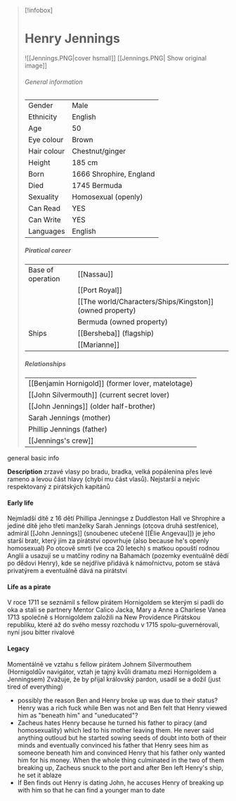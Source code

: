 > [!infobox]
> # Henry Jennings
> ![[Jennings.PNG|cover hsmall]]
> [[Jennings.PNG| Show original image]]
> ###### General information
> |  |  |
> | ---- | ---- |
> | Gender | Male |
> | Ethnicity | English |
> | Age | 50 |
> | Eye colour| Brown |
> | Hair colour | Chestnut/ginger |
> | Height | 185 cm |
> | Born | 1666 Shrophire, England |
> | Died | 1745 Bermuda |
> | Sexuality | Homosexual (openly) |
> | Can Read | YES |
> | Can Write | YES |
> | Languages | English |
> ##### Piratical career
> |  |  |
> | ---- | ---- |
> | Base of operation | [[Nassau]] |
> |  | [[Port Royal]] |
> |  | [[The world/Characters/Ships/Kingston]] (owned property) |
> |  | Bermuda (owned property) |
> | Ships |  [[Bersheba]] (flagship) |
> |  | [[Marianne]] |
>  ##### Relationships
> |  |
> | ---- |
> | [[Benjamin Hornigold]] (former lover, matelotage) |
> | [[John Silvermouth]] (current secret lover) |
> | [[John Jennings]] (older half-brother) |
> | Sarah Jennings (mother) |
> | Phillip Jennings (father) |
> | [[Jennings's crew]] |


general basic info

**Description**
zrzavé vlasy po bradu, bradka, velká popálenina přes levé rameno a levou část hlavy (chybí mu část vlasů).
Nejstarší a nejvíc respektovaný z pirátských kapitánů

#### Early life
Nejmladší dítě z 16 dětí Phillipa Jenningse z Duddleston Hall ve Shrophire a jediné dítě jeho třetí manželky Sarah Jennings (otcova druhá sestřenice), admirál [[John Jennings]] (snoubenec utečené [[Élie Angevau]]) je jeho starší bratr, který jím za pirátství opovrhuje (also because he's openly homosexual)
Po otcově smrti (ve cca 20 letech) s matkou opouští rodnou Anglii a usazují se u matčiny rodiny na Bahamách (pozemky eventuálně dědí po dědovi Henry), kde se nejdříve přidává k námořnictvu, potom se stává privatýrem a eventuálně dává na pirátství

#### Life as a pirate
V roce 1711 se seznámil s fellow pirátem Hornigoldem se kterým si padli do oka a stali se partnery
Mentor Calico Jacka, Mary a Anne a Charlese Vanea 
1713 společně s Hornigoldem založili na New Providence Pirátskou republiku, které až do svého messy rozchodu v 1715 spolu-guvernérovali, nyní jsou bitter rivalové

#### Legacy
Momentálně ve vztahu s fellow pirátem Johnem Silvermouthem (Hornigoldův navigátor, vztah je tajný kvůli dramatu mezi Hornigoldem a Jenningsem)
Zvažuje, že by přijal královský pardon, usadil se a dožil (just tired of everything)


- possibly the reason Ben and Henry broke up was due to their status? Henry was a rich fuck while Ben was not and Ben felt that Henry viewed him as "beneath him" and "uneducated"?
- Zacheus hates Henry because he turned his father to piracy (and homosexuality) which led to his mother leaving them. He never said anything outloud but he started sowing seeds of doubt into both of their minds and eventually convinced his father that Henry sees him as someone beneath him and convinced Henry that his father only wanted him for his money. When the whole thing culminated in the two of them breaking up, Zacheus snuck to the port and after Ben left Henry's ship, he set it ablaze
- If Ben finds out Henry is dating John, he accuses Henry of breaking up with him so that he can find a younger man to date